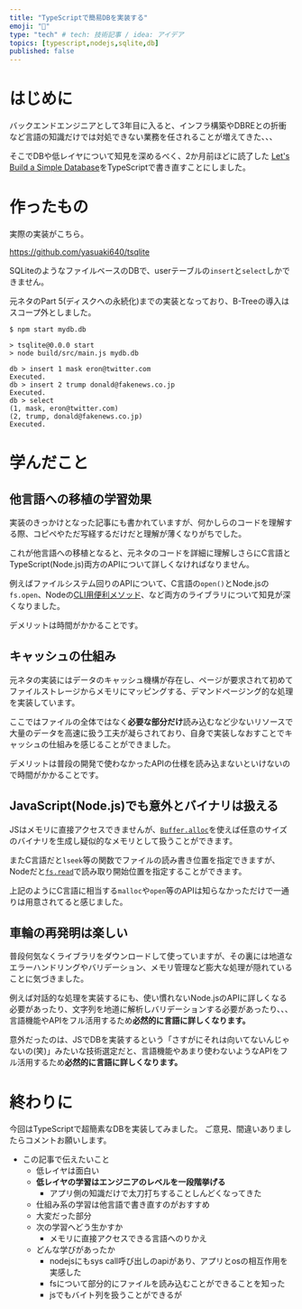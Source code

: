```yaml
---
title: "TypeScriptで簡易DBを実装する"
emoji: "📘"
type: "tech" # tech: 技術記事 / idea: アイデア
topics: [typescript,nodejs,sqlite,db]
published: false
---
```


# はじめに

バックエンドエンジニアとして3年目に入ると、インフラ構築やDBREとの折衝など言語の知識だけでは対処できない業務を任されることが増えてきた、、、

そこでDBや低レイヤについて知見を深めるべく、2か月前ほどに読了した [Let's Build a Simple Database](https://cstack.github.io/db_tutorial/)をTypeScriptで書き直すことにしました。

# 作ったもの

実際の実装がこちら。

https://github.com/yasuaki640/tsqlite

SQLiteのようなファイルベースのDBで、userテーブルの`insert`と`select`しかできません。

元ネタのPart 5(ディスクへの永続化)までの実装となっており、B-Treeの導入はスコープ外としました。

```shell
$ npm start mydb.db

> tsqlite@0.0.0 start
> node build/src/main.js mydb.db

db > insert 1 mask eron@twitter.com
Executed.
db > insert 2 trump donald@fakenews.co.jp
Executed.
db > select
(1, mask, eron@twitter.com)
(2, trump, donald@fakenews.co.jp)
Executed.
```

# 学んだこと

## 他言語への移植の学習効果

実装のきっかけとなった記事にも書かれていますが、何かしらのコードを理解する際、コピペやただ写経するだけだと理解が薄くなりがちでした。

これが他言語への移植となると、元ネタのコードを詳細に理解しさらにC言語とTypeScript(Node.js)両方のAPIについて詳しくなければなりません。

例えばファイルシステム回りのAPIについて、C言語の`open()`とNode.jsの`fs.open`、Nodeの[CLI用便利メソッド](https://nodejs.org/api/readline.html#rlquestionquery-options)、など両方のライブラリについて知見が深くなりました。

デメリットは時間がかかることです。

## キャッシュの仕組み

元ネタの実装にはデータのキャッシュ機構が存在し、ページが要求されて初めてファイルストレージからメモリにマッピングする、デマンドページング的な処理を実装しています。

ここではファイルの全体ではなく**必要な部分だけ**読み込むなど少ないリソースで大量のデータを高速に扱う工夫が凝らされており、自身で実装しなおすことでキャッシュの仕組みを感じることができました。

デメリットは普段の開発で使わなかったAPIの仕様を読み込まないといけないので時間がかかることです。

## JavaScript(Node.js)でも意外とバイナリは扱える

JSはメモリに直接アクセスできませんが、[`Buffer.alloc`](https://nodejs.org/api/buffer.html#static-method-bufferallocsize-fill-encoding)を使えば任意のサイズのバイナリを生成し疑似的なメモリとして扱うことができます。

またC言語だと`lseek`等の関数でファイルの読み書き位置を指定できますが、Nodeだと[`fs.read`](https://nodejs.org/api/fs.html#fsreadfd-buffer-offset-length-position-callback)で読み取り開始位置を指定することができます。

上記のようにC言語に相当する`malloc`や`open`等のAPIは知らなかっただけで一通りは用意されてると感じました。

## 車輪の再発明は楽しい

普段何気なくライブラリをダウンロードして使っていますが、その裏には地道なエラーハンドリングやバリデーション、メモリ管理など膨大な処理が隠れていることに気づきました。

例えば対話的な処理を実装するにも、使い慣れないNode.jsのAPIに詳しくなる必要があったり、文字列を地道に解析しバリデーションする必要があったり、、、言語機能やAPIをフル活用するため**必然的に言語に詳しくなります。**

意外だったのは、JSでDBを実装するという「さすがにそれは向いてないんじゃないの(笑)」みたいな技術選定だと、言語機能やあまり使わないようなAPIをフル活用するため**必然的に言語に詳しくなります。**

# 終わりに

今回はTypeScriptで超簡素なDBを実装してみました。
ご意見、間違いありましたらコメントお願いします。


- この記事で伝えたいこと
  - 低レイヤは面白い
  - **低レイヤの学習はエンジニアのレベルを一段階挙げる**
    - アプリ側の知識だけで太刀打ちすることしんどくなってきた
  - 仕組み系の学習は他言語で書き直すのがおすすめ
  - 大変だった部分
  - 次の学習へどう生かすか
    - メモリに直接アクセスできる言語へのりかえ
  - どんな学びがあったか
    - nodejsにもsys call呼び出しのapiがあり、アプリとosの相互作用を実感した
    - fsについて部分的にファイルを読み込むことができることを知った
    - jsでもバイト列を扱うことができるが

